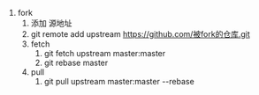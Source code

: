 

1. fork 
   1. 添加 源地址
   2. git remote add upstream https://github.com/被fork的仓库.git 
   3. fetch
      1. git fetch upstream master:master 
      2. git rebase master 
   4. pull
      1. git pull upstream master:master --rebase